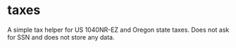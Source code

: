 taxes
=====

A simple tax helper for US 1040NR-EZ and Oregon state taxes. Does not ask for
SSN and does not store any data.

